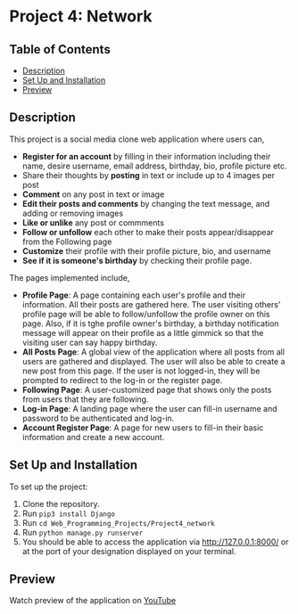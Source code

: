 # Project 4: Network

## Table of Contents
- [Description](#description)
- [Set Up and Installation](#set-up-and-installation)
- [Preview](#preview)

## Description
This project is a social media clone web application where users can,
- **Register for an account** by filling in their information including their name, desire username, email address, birthday, bio, profile picture etc.
- Share their thoughts by **posting** in text or include up to 4 images per post
- **Comment** on any post in text or image
- **Edit their posts and comments** by changing the text message, and adding or removing images
- **Like or unlike** any post or commments
- **Follow or unfollow** each other to make their posts appear/disappear from the Following page
- **Customize** their profile with their profile picture, bio, and username
- **See if it is someone's birthday** by checking their profile page.

The pages implemented include,
- **Profile Page**: A page containing each user's profile and their information. All their posts are gathered here. The user visiting others' profile page will be able to follow/unfollow the profile owner on this page. Also, if it is tghe profile owner's birthday, a birthday notification message will appear on their profile as a little gimmick so that the visiting user can say happy birthday.
- **All Posts Page**: A global view of the application where all posts from all users are gathered and displayed. The user will also be able to create a new post from this page. If the user is not logged-in, they will be prompted to redirect to the log-in or the register page.
- **Following Page**: A user-customized page that shows only the posts from users that they are following.
- **Log-in Page**: A landing page where the user can fill-in username and password to be authenticated and log-in.
- **Account Register Page**: A page for new users to fill-in their basic information and create a new account.

## Set Up and Installation
To set up the project:
1. Clone the repository.
2. Run `pip3 install Django`
3. Run `cd Web_Programming_Projects/Project4_network`
4. Run `python manage.py runserver`
5. You should be able to access the application via http://127.0.0.1:8000/ or at the port of your designation displayed on your terminal.

## Preview
Watch preview of the application on [YouTube](https://youtu.be/19h6JXXN-RM)
